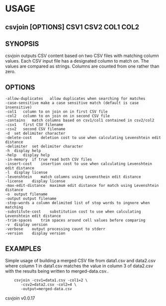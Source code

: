 
# USAGE

## csvjoin [OPTIONS] CSV1 CSV2 COL1 COL2

## SYNOPSIS

csvjoin outputs CSV content based on two CSV files with matching column values.
Each CSV input file has a designated column to match on. The values are
compared as strings. Columns are counted from one rather than zero.

## OPTIONS

	-allow-duplicates	allow duplicates when searching for matches
	-case-sensitive	make a case sensitive match (default is case insensitive)
	-col1	column to on join on in first CSV file
	-col2	column to on join on in second CSV file
	-contains	match columns based on csv1/col1 contained in csv2/col2
	-csv1	first CSV filename
	-csv2	second CSV filename
	-d	set delimiter character
	-delete-cost	deletion cost to use when calculating Levenshtein edit distance
	-delimiter	set delimiter character
	-h	display help
	-help	display help
	-in-memory	if true read both CSV files
	-insert-cost	insertion cost to use when calculating Levenshtein edit distance
	-l	display license
	-levenshtein	match columns using Levensthein edit distance
	-license	display license
	-max-edit-distance	maximum edit distance for match using Levenshtein distance
	-o	output filename
	-output	output filename
	-stop-words	a column delimited list of stop words to ingnore when matching
	-substitute-cost	substitution cost to use when calculating Levenshtein edit distance
	-trim-spaces	trim spaces around cell values before comparing
	-v	display version
	-verbose	output processing count to stderr
	-version	display version

## EXAMPLES

Simple usage of building a merged CSV file from data1.csv
and data2.csv where column 1 in data1.csv matches the value in
column 3 of data2.csv with the results being written to 
merged-data.csv..

```shell
    csvjoin -csv1=data1.csv -col1=2 \
       -csv2=data2.csv -col2=4 \
       -output=merged-data.csv
```

csvjoin v0.0.17

